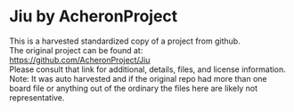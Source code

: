 
# Jiu by AcheronProject  
This is a harvested standardized copy of a project from github.  
The original project can be found at:  
https://github.com/AcheronProject/Jiu  
Please consult that link for additional, details, files, and license information.  
Note: It was auto harvested and if the original repo had more than one board file or anything out of the ordinary the files here are likely not representative.  
    